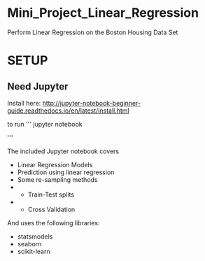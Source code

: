 # Mini_Project_Linear_Regression
Perform Linear Regression on the Boston Housing Data Set

# SETUP


Need Jupyter
------------
Install here: http://jupyter-notebook-beginner-guide.readthedocs.io/en/latest/install.html

to run 
'''
jupyter notebook <filename>

'''


The included Jupyter notebook covers

- Linear Regression Models
- Prediction using linear regression
- Some re-sampling methods
- - Train-Test splits
- - Cross Validation

And uses the following libraries:

- statsmodels
- seaborn
- scikit-learn
